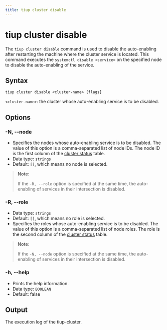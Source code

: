 ```yaml
---
title: tiup cluster disable
---
```


# tiup cluster disable

The `tiup cluster disable` command is used to disable the auto-enabling after restarting the machine where the cluster service is located. This command executes the `systemctl disable <service>` on the specified node to disable the auto-enabling of the service.

## Syntax

```shell
tiup cluster disable <cluster-name> [flags]
```

`<cluster-name>`: the cluster whose auto-enabling service is to be disabled.

## Options

### -N, --node

- Specifies the nodes whose auto-enabling service is to be disabled. The value of this option is a comma-separated list of node IDs. The node ID is the first column of the [cluster status](/tiup/tiup-component-cluster-display.md) table.
- Data type: `strings`
- Default: `[]`, which means no node is selected.

> **Note:**
>
> If the `-R, --role` option is specified at the same time, the auto-enabling of services in their intersection is disabled.

### -R, --role

- Data type: `strings`
- Default: `[]`, which means no role is selected.
- Specifies the roles whose auto-enabling service is to be disabled. The value of this option is a comma-separated list of node roles. The role is the second column of the [cluster status](/tiup/tiup-component-cluster-display.md) table.

> **Note:**
>
> If the `-N, --node` option is specified at the same time, the auto-enabling of services in their intersection is disabled.

### -h, --help

- Prints the help information.
- Data type: `BOOLEAN`
- Default: false

## Output

The execution log of the tiup-cluster.
